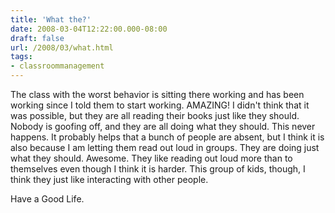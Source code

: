 ```yaml
---
title: 'What the?'
date: 2008-03-04T12:22:00.000-08:00
draft: false
url: /2008/03/what.html
tags: 
- classroommanagement
---
```


The class with the worst behavior is sitting there working and has been working since I told them to start working. AMAZING! I didn't think that it was possible, but they are all reading their books just like they should. Nobody is goofing off, and they are all doing what they should. This never happens. It probably helps that a bunch of people are absent, but I think it is also because I am letting them read out loud in groups. They are doing just what they should. Awesome. They like reading out loud more than to themselves even though I think it is harder. This group of kids, though, I think they just like interacting with other people.  
  
Have a Good Life.